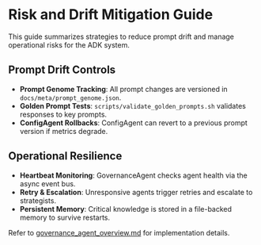 # Risk and Drift Mitigation Guide

This guide summarizes strategies to reduce prompt drift and manage operational risks for the ADK system.

## Prompt Drift Controls
- **Prompt Genome Tracking**: All prompt changes are versioned in `docs/meta/prompt_genome.json`.
- **Golden Prompt Tests**: `scripts/validate_golden_prompts.sh` validates responses to key prompts.
- **ConfigAgent Rollbacks**: ConfigAgent can revert to a previous prompt version if metrics degrade.

## Operational Resilience
- **Heartbeat Monitoring**: GovernanceAgent checks agent health via the async event bus.
- **Retry & Escalation**: Unresponsive agents trigger retries and escalate to strategists.
- **Persistent Memory**: Critical knowledge is stored in a file-backed memory to survive restarts.

Refer to [governance_agent_overview.md](governance_agent_overview.md) for implementation details.
